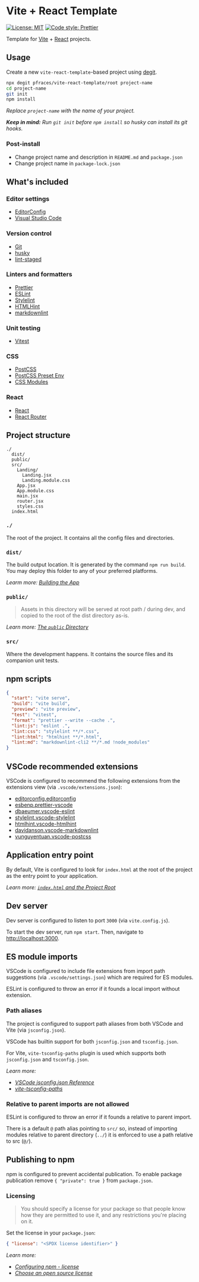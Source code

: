 # Vite + React Template

[![License: MIT](https://img.shields.io/badge/License-MIT-yellow.svg)](https://opensource.org/licenses/MIT)
[![Code style: Prettier](https://img.shields.io/badge/Code_style-Prettier-ff69b4.svg)](https://prettier.io/)

Template for [Vite](https://vitejs.dev/) + [React](https://react.dev/) projects.

## Usage

Create a new `vite-react-template`-based project using
[degit](https://github.com/Rich-Harris/degit).

```sh
npx degit pfraces/vite-react-template/root project-name
cd project-name
git init
npm install
```

_Replace `project-name` with the name of your project._

_**Keep in mind:** Run `git init` before `npm install` so husky can install its
git hooks._

### Post-install

- Change project name and description in `README.md` and `package.json`
- Change project name in `package-lock.json`

## What's included

### Editor settings

- [EditorConfig](https://editorconfig.org/)
- [Visual Studio Code](https://code.visualstudio.com/)

### Version control

- [Git](https://git-scm.com/)
- [husky](https://typicode.github.io/husky/)
- [lint-staged](https://github.com/lint-staged/lint-staged)

### Linters and formatters

- [Prettier](https://prettier.io/)
- [ESLint](https://eslint.org/)
- [Stylelint](https://stylelint.io/)
- [HTMLHint](https://htmlhint.com/)
- [markdownlint](https://github.com/DavidAnson/markdownlint-cli2)

### Unit testing

- [Vitest](https://vitest.dev/)

### CSS

- [PostCSS](https://postcss.org/)
- [PostCSS Preset Env](https://github.com/csstools/postcss-plugins/tree/main/plugin-packs/postcss-preset-env#readme)
- [CSS Modules](https://github.com/css-modules/css-modules)

### React

- [React](https://react.dev/)
- [React Router](https://reactrouter.com/en/main)

## Project structure

```text
./
  dist/
  public/
  src/
    Landing/
      Landing.jsx
      Landing.module.css
    App.jsx
    App.module.css
    main.jsx
    router.jsx
    styles.css
  index.html
```

### `./`

The root of the project. It contains all the config files and directories.

### `dist/`

The build output location. It is generated by the command `npm run build`. You
may deploy this folder to any of your preferred platforms.

_Learm more:
[Building the App](https://vitejs.dev/guide/static-deploy#building-the-app)_

### `public/`

> Assets in this directory will be served at root path / during dev, and copied
> to the root of the dist directory as-is.

_Learn more:
[The `public` Directory](https://vitejs.dev/guide/assets#the-public-directory)_

### `src/`

Where the development happens. It contains the source files and its companion
unit tests.

## npm scripts

```json
{
  "start": "vite serve",
  "build": "vite build",
  "preview": "vite preview",
  "test": "vitest",
  "format": "prettier --write --cache .",
  "lint:js": "eslint .",
  "lint:css": "stylelint **/*.css",
  "lint:html": "htmlhint **/*.html",
  "lint:md": "markdownlint-cli2 **/*.md !node_modules"
}
```

## VSCode recommended extensions

VSCode is configured to recommend the following extensions from the extensions
view (via `.vscode/extensions.json`):

- [editorconfig.editorconfig](https://marketplace.visualstudio.com/items?itemName=editorconfig.editorconfig)
- [esbenp.prettier-vscode](https://marketplace.visualstudio.com/items?itemName=esbenp.prettier-vscode)
- [dbaeumer.vscode-eslint](https://marketplace.visualstudio.com/items?itemName=dbaeumer.vscode-eslint)
- [stylelint.vscode-stylelint](https://marketplace.visualstudio.com/items?itemName=stylelint.vscode-stylelint)
- [htmlhint.vscode-htmlhint](https://marketplace.visualstudio.com/items?itemName=htmlhint.vscode-htmlhint)
- [davidanson.vscode-markdownlint](https://marketplace.visualstudio.com/items?itemName=davidanson.vscode-markdownlint)
- [vunguyentuan.vscode-postcss](https://marketplace.visualstudio.com/items?itemName=vunguyentuan.vscode-postcss)

## Application entry point

By default, Vite is configured to look for `index.html` at the root of the
project as the entry point to your application.

_Learn more:
[`index.html` and the Project Root](https://vitejs.dev/guide/#index-html-and-project-root)_

## Dev server

Dev server is configured to listen to port `3000` (via `vite.config.js`).

To start the dev server, run `npm start`. Then, navigate to
<http://localhost:3000>.

## ES module imports

VSCode is configured to include file extensions from import path suggestions
(via `.vscode/settings.json`) which are required for ES modules.

ESLint is configured to throw an error if it founds a local import without
extension.

### Path aliases

The project is configured to support path aliases from both VSCode and Vite (via
`jsconfig.json`).

VSCode has builtin support for both `jsconfig.json` and `tsconfig.json`.

For Vite, `vite-tsconfig-paths` plugin is used which supports both
`jsconfig.json` and `tsconfig.json`.

_Learn more:_

- _[VSCode jsconfig.json Reference](https://code.visualstudio.com/docs/languages/jsconfig)_
- _[vite-tsconfig-paths](https://github.com/aleclarson/vite-tsconfig-paths)_

### Relative to parent imports are not allowed

ESLint is configured to throw an error if it founds a relative to parent import.

There is a default `@` path alias pointing to `src/` so, instead of importing
modules relative to parent directory (`../`) it is enforced to use a path
relative to src (`@/`).

## Publishing to npm

npm is configured to prevent accidental publication. To enable package
publication remove `{ "private": true }` from `package.json`.

### Licensing

> You should specify a license for your package so that people know how they are
> permitted to use it, and any restrictions you're placing on it.

Set the license in your `package.json`:

```json
{ "license": "<SPDX license identifier>" }
```

_Learn more:_

- _[Configuring npm - license](https://docs.npmjs.com/cli/v10/configuring-npm/package-json#license)_
- _[Choose an open source license](https://choosealicense.com/)_
